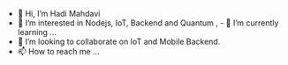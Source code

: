- 👋 Hi, I’m Hadi Mahdavi
- 👀 I’m interested in Nodejs, IoT, Backend and Quantum
, - 🌱 I’m currently learning ...
- 💞️ I’m looking to collaborate on IoT and Mobile Backend.
- 📫 How to reach me ...

<!---
merdack/merdack is a ✨ special ✨ repository because its `README.md` (this file) appears on your GitHub profile.
You can click the Preview link to take a look at your changes.
--->
